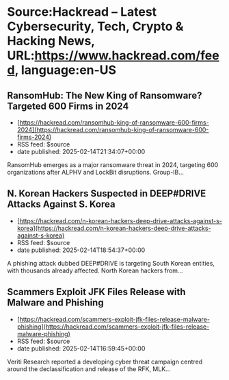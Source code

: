 # Source:Hackread – Latest Cybersecurity, Tech, Crypto & Hacking News, URL:https://www.hackread.com/feed, language:en-US

## RansomHub: The New King of Ransomware? Targeted 600 Firms in 2024
 - [https://hackread.com/ransomhub-king-of-ransomware-600-firms-2024](https://hackread.com/ransomhub-king-of-ransomware-600-firms-2024)
 - RSS feed: $source
 - date published: 2025-02-14T21:34:07+00:00

RansomHub emerges as a major ransomware threat in 2024, targeting 600 organizations after ALPHV and LockBit disruptions. Group-IB&#8230;

## N. Korean Hackers Suspected in DEEP#DRIVE Attacks Against S. Korea
 - [https://hackread.com/n-korean-hackers-deep-drive-attacks-against-s-korea](https://hackread.com/n-korean-hackers-deep-drive-attacks-against-s-korea)
 - RSS feed: $source
 - date published: 2025-02-14T18:54:37+00:00

A phishing attack dubbed DEEP#DRIVE is targeting South Korean entities, with thousands already affected. North Korean hackers from&#8230;

## Scammers Exploit JFK Files Release with Malware and Phishing
 - [https://hackread.com/scammers-exploit-jfk-files-release-malware-phishing](https://hackread.com/scammers-exploit-jfk-files-release-malware-phishing)
 - RSS feed: $source
 - date published: 2025-02-14T16:59:45+00:00

Veriti Research reported a developing cyber threat campaign centred around the declassification and release of the RFK, MLK&#8230;

